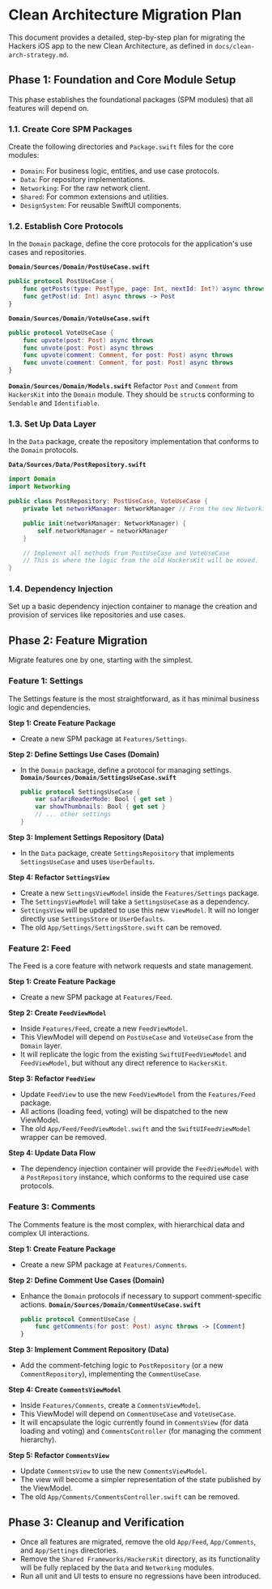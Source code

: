 
# Clean Architecture Migration Plan

This document provides a detailed, step-by-step plan for migrating the Hackers iOS app to the new Clean Architecture, as defined in `docs/clean-arch-strategy.md`.

## Phase 1: Foundation and Core Module Setup

This phase establishes the foundational packages (SPM modules) that all features will depend on.

### 1.1. Create Core SPM Packages

Create the following directories and `Package.swift` files for the core modules:

- `Domain`: For business logic, entities, and use case protocols.
- `Data`: For repository implementations.
- `Networking`: For the raw network client.
- `Shared`: For common extensions and utilities.
- `DesignSystem`: For reusable SwiftUI components.

### 1.2. Establish Core Protocols

In the `Domain` package, define the core protocols for the application's use cases and repositories.

**`Domain/Sources/Domain/PostUseCase.swift`**
```swift
public protocol PostUseCase {
    func getPosts(type: PostType, page: Int, nextId: Int?) async throws -> [Post]
    func getPost(id: Int) async throws -> Post
}
```

**`Domain/Sources/Domain/VoteUseCase.swift`**
```swift
public protocol VoteUseCase {
    func upvote(post: Post) async throws
    func unvote(post: Post) async throws
    func upvote(comment: Comment, for post: Post) async throws
    func unvote(comment: Comment, for post: Post) async throws
}
```

**`Domain/Sources/Domain/Models.swift`**
Refactor `Post` and `Comment` from `HackersKit` into the `Domain` module. They should be `struct`s conforming to `Sendable` and `Identifiable`.

### 1.3. Set Up Data Layer

In the `Data` package, create the repository implementation that conforms to the `Domain` protocols.

**`Data/Sources/Data/PostRepository.swift`**
```swift
import Domain
import Networking

public class PostRepository: PostUseCase, VoteUseCase {
    private let networkManager: NetworkManager // From the new Networking module

    public init(networkManager: NetworkManager) {
        self.networkManager = networkManager
    }

    // Implement all methods from PostUseCase and VoteUseCase
    // This is where the logic from the old HackersKit will be moved.
}
```

### 1.4. Dependency Injection

Set up a basic dependency injection container to manage the creation and provision of services like repositories and use cases.

## Phase 2: Feature Migration

Migrate features one by one, starting with the simplest.

### Feature 1: Settings

The Settings feature is the most straightforward, as it has minimal business logic and dependencies.

**Step 1: Create Feature Package**
- Create a new SPM package at `Features/Settings`.

**Step 2: Define Settings Use Cases (Domain)**
- In the `Domain` package, define a protocol for managing settings.
  **`Domain/Sources/Domain/SettingsUseCase.swift`**
  ```swift
  public protocol SettingsUseCase {
      var safariReaderMode: Bool { get set }
      var showThumbnails: Bool { get set }
      // ... other settings
  }
  ```

**Step 3: Implement Settings Repository (Data)**
- In the `Data` package, create `SettingsRepository` that implements `SettingsUseCase` and uses `UserDefaults`.

**Step 4: Refactor `SettingsView`**
- Create a new `SettingsViewModel` inside the `Features/Settings` package.
- The `SettingsViewModel` will take a `SettingsUseCase` as a dependency.
- `SettingsView` will be updated to use this new `ViewModel`. It will no longer directly use `SettingsStore` or `UserDefaults`.
- The old `App/Settings/SettingsStore.swift` can be removed.

### Feature 2: Feed

The Feed is a core feature with network requests and state management.

**Step 1: Create Feature Package**
- Create a new SPM package at `Features/Feed`.

**Step 2: Create `FeedViewModel`**
- Inside `Features/Feed`, create a new `FeedViewModel`.
- This ViewModel will depend on `PostUseCase` and `VoteUseCase` from the `Domain` layer.
- It will replicate the logic from the existing `SwiftUIFeedViewModel` and `FeedViewModel`, but without any direct reference to `HackersKit`.

**Step 3: Refactor `FeedView`**
- Update `FeedView` to use the new `FeedViewModel` from the `Features/Feed` package.
- All actions (loading feed, voting) will be dispatched to the new ViewModel.
- The old `App/Feed/FeedViewModel.swift` and the `SwiftUIFeedViewModel` wrapper can be removed.

**Step 4: Update Data Flow**
- The dependency injection container will provide the `FeedViewModel` with a `PostRepository` instance, which conforms to the required use case protocols.

### Feature 3: Comments

The Comments feature is the most complex, with hierarchical data and complex UI interactions.

**Step 1: Create Feature Package**
- Create a new SPM package at `Features/Comments`.

**Step 2: Define Comment Use Cases (Domain)**
- Enhance the `Domain` protocols if necessary to support comment-specific actions.
  **`Domain/Sources/Domain/CommentUseCase.swift`**
  ```swift
  public protocol CommentUseCase {
      func getComments(for post: Post) async throws -> [Comment]
  }
  ```

**Step 3: Implement Comment Repository (Data)**
- Add the comment-fetching logic to `PostRepository` (or a new `CommentRepository`), implementing the `CommentUseCase`.

**Step 4: Create `CommentsViewModel`**
- Inside `Features/Comments`, create a `CommentsViewModel`.
- This ViewModel will depend on `CommentUseCase` and `VoteUseCase`.
- It will encapsulate the logic currently found in `CommentsView` (for data loading and voting) and `CommentsController` (for managing the comment hierarchy).

**Step 5: Refactor `CommentsView`**
- Update `CommentsView` to use the new `CommentsViewModel`.
- The view will become a simpler representation of the state published by the ViewModel.
- The old `App/Comments/CommentsController.swift` can be removed.

## Phase 3: Cleanup and Verification

- Once all features are migrated, remove the old `App/Feed`, `App/Comments`, and `App/Settings` directories.
- Remove the `Shared Frameworks/HackersKit` directory, as its functionality will be fully replaced by the `Data` and `Networking` modules.
- Run all unit and UI tests to ensure no regressions have been introduced.
